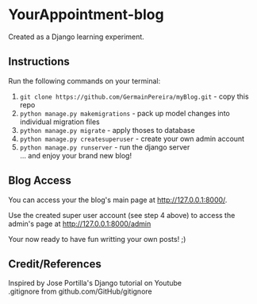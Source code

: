 # YourAppointment-blog
Created as a Django learning experiment.

## Instructions

Run the following commands on your terminal:

1. `git clone https://github.com/GermainPereira/myBlog.git` - copy this repo
2. `python manage.py makemigrations` - pack up model changes into individual migration files  
3. `python manage.py migrate`    - apply thoses to database
3.  `python manage.py createsuperuser` - create your own admin account   
4. `python manage.py runserver` - run the django server   
... and enjoy your brand new blog!   

## Blog Access

You can access your the blog's main page at http://127.0.0.1:8000/.

Use the created super user account (see step 4 above) to access the admin's page at http://127.0.0.1:8000/admin

Your now ready to have fun writting your own posts! ;)

## Credit/References
Inspired by Jose Portilla's Django tutorial on Youtube   
.gitignore from github.com/GitHub/gitignore   
